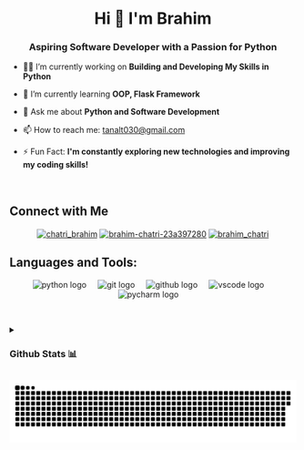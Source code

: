 <h1 align="center">Hi 👋 I'm Brahim</h1>
<h3 align="center">Aspiring Software Developer with a Passion for Python</h3>

- 👨‍💻 I’m currently working on **Building and Developing My Skills in Python**

- 🌱 I’m currently learning **OOP, Flask Framework**

- 💬 Ask me about **Python and Software Development**

- 📫 How to reach me: [tanalt030@gmail.com](mailto:tanalt030@gmail.com)

- ⚡ Fun Fact: **I'm constantly exploring new technologies and improving my coding skills!**

<p> &nbsp;</p>
<h2 align="left"> Connect with Me </h2>

<div align="center">
  <a href="https://twitter.com/chatri_brahim" target="blank"><img align="center" src="https://raw.githubusercontent.com/rahuldkjain/github-profile-readme-generator/master/src/images/icons/Social/twitter.svg" alt="chatri_brahim" height="40" width="50" /></a>
<a href="https://www.linkedin.com/in/brahim-chatri-23a397280/" target="blank"><img align="center" src="https://raw.githubusercontent.com/rahuldkjain/github-profile-readme-generator/master/src/images/icons/Social/linked-in-alt.svg" alt="brahim-chatri-23a397280" height="40" width="50" /></a>
<a href="https://instagram.com/brahim_chatri" target="blank"><img align="center" src="https://raw.githubusercontent.com/rahuldkjain/github-profile-readme-generator/master/src/images/icons/Social/instagram.svg" alt="brahim_chatri" height="40" width="50" /></a>

</div>

<h2 align="left">Languages and Tools:</h3>
<div align="center">
  <img  src="https://skillicons.dev/icons?i=py" height="50" alt="python logo" />
  <img width="12" />
  <img src="https://skillicons.dev/icons?i=git" height="50" alt="git logo" />
  <img width="12" />
  <img src="https://skillicons.dev/icons?i=github" height="50" alt="github logo" />
  <img width="12" />
  <img src="https://skillicons.dev/icons?i=vscode" height="50" alt="vscode logo" />
  <img width="12" />
  <img src="https://skillicons.dev/icons?i=pycharm" height="50" alt="pycharm logo" />
  <img width="12" />
  </div>

<p>&nbsp;</p>
<details> 
  <summary><h3>Github Stats 📊</h3></summary>
  
<p>&nbsp;</p>

<p>&nbsp;<img align="left" src="https://github-readme-stats.vercel.app/api?username=BrahimChatri&show_icons=true&theme=radical" alt="BrahimChatri" /></p>

<p><img align="center" src="https://github-readme-stats.vercel.app/api/top-langs?username=BrahimChatri&show_icons=true&theme=radical" alt="BrahimChatri" /></p>

<p align="center">
  <img src="https://github-profile-summary-cards.vercel.app/api/cards/profile-details?username=BrahimChatri&theme=radical" alt="BrahimChatri's Profile Summary"/>
</p>

<p><img align="center" src="https://github-profile-trophy.vercel.app/?username=BrahimChatri&theme=radical" alt="BrahimChatri" /></p>
</details>

<p align="center">
 <img width="1000" src="./assets/github-snake.svg" alt="snake"/>
</p>
